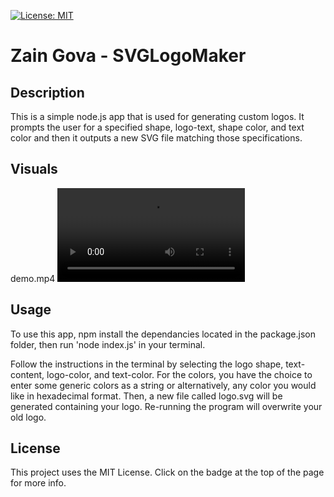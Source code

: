 [![License: MIT](https://img.shields.io/badge/License-MIT-yellow.svg)](https://opensource.org/licenses/MIT)

# Zain Gova - SVGLogoMaker

## Description

This is a simple node.js app that is used for generating custom logos. It prompts the user for a specified shape, logo-text, shape color, and text color and then it outputs a new SVG file matching those specifications.

## Visuals
demo.mp4
<video src="assets/media/demo.mp4" controls title="Title"></video>

## Usage

To use this app, npm install the dependancies located in the package.json folder, then run 'node index.js' in your terminal.

Follow the instructions in the terminal by selecting the logo shape, text-content, logo-color, and text-color. For the colors, you have the choice to enter some generic colors as a string or alternatively, any color you would like in hexadecimal format. Then, a new file called logo.svg will be generated containing your logo. Re-running the program will overwrite your old logo.

## License

This project uses the MIT License. Click on the badge at the top of the page for more info.
